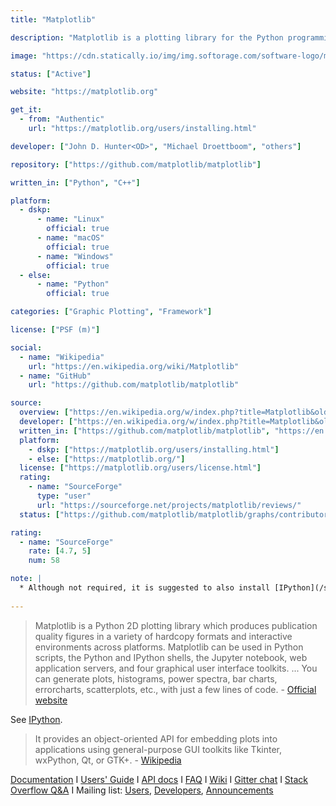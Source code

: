 ```yaml
---
title: "Matplotlib"

description: "Matplotlib is a plotting library for the Python programming language"

image: "https://cdn.statically.io/img/img.softorage.com/software-logo/matplotlib.png?h=64"

status: ["Active"]

website: "https://matplotlib.org"

get_it:
  - from: "Authentic"
    url: "https://matplotlib.org/users/installing.html"

developer: ["John D. Hunter<OD>", "Michael Droettboom", "others"]

repository: ["https://github.com/matplotlib/matplotlib"]

written_in: ["Python", "C++"]

platform:
  - dskp:
      - name: "Linux"
        official: true
      - name: "macOS"
        official: true
      - name: "Windows"
        official: true
  - else:
      - name: "Python"
        official: true

categories: ["Graphic Plotting", "Framework"]

license: ["PSF (m)"]

social:
  - name: "Wikipedia"
    url: "https://en.wikipedia.org/wiki/Matplotlib"
  - name: "GitHub"
    url: "https://github.com/matplotlib/matplotlib"

source:
  overview: ["https://en.wikipedia.org/w/index.php?title=Matplotlib&oldid=878974242", "https://matplotlib.org"]
  developer: ["https://en.wikipedia.org/w/index.php?title=Matplotlib&oldid=878974242", "https://github.com/matplotlib/matplotlib/graphs/contributors"]
  written_in: ["https://github.com/matplotlib/matplotlib", "https://en.wikipedia.org/w/index.php?title=Matplotlib&oldid=878974242"]
  platform:
    - dskp: ["https://matplotlib.org/users/installing.html"]
    - else: ["https://matplotlib.org/"]
  license: ["https://matplotlib.org/users/license.html"]
  rating:
    - name: "SourceForge"
      type: "user"
      url: "https://sourceforge.net/projects/matplotlib/reviews/"
  status: ["https://github.com/matplotlib/matplotlib/graphs/contributors", "https://matplotlib.org/users/whats_new.html"]

rating:
  - name: "SourceForge"
    rate: [4.7, 5]
    num: 58

note: |
  * Although not required, it is suggested to also install [IPython](/software/ipython/) for interactive use.([source](https://matplotlib.org/users/installing.html))
  
---
```

  > Matplotlib is a Python 2D plotting library which produces publication quality figures in a variety of hardcopy formats and interactive environments across platforms. Matplotlib can be used in Python scripts, the Python and IPython shells, the Jupyter notebook, web application servers, and four graphical user interface toolkits.
  > ...
  > You can generate plots, histograms, power spectra, bar charts, errorcharts, scatterplots, etc., with just a few lines of code.
  > \- [Official website](https://matplotlib.org/)
  
  See [IPython](/software/ipython/).
  
  > It provides an object-oriented API for embedding plots into applications using general-purpose GUI toolkits like Tkinter, wxPython, Qt, or GTK+. \- [Wikipedia](https://en.wikipedia.org/w/index.php?title=Matplotlib&oldid=878974242)
  
  [Documentation](https://matplotlib.org/#documentation)  I  [Users' Guide](https://matplotlib.org/users/)  I  [API docs](https://matplotlib.org/api/)  I  [FAQ](https://matplotlib.org/faq/)  I  [Wiki](https://github.com/matplotlib/matplotlib/wiki)  I  [Gitter chat](https://gitter.im/matplotlib/matplotlib)  I  [Stack Overflow Q&A](http://stackoverflow.com/questions/tagged/matplotlib)  I  Mailing list: [Users](https://mail.python.org/mailman/listinfo/matplotlib-users), [Developers](https://mail.python.org/mailman/listinfo/matplotlib-devel), [Announcements](https://mail.python.org/mailman/listinfo/matplotlib-announce)
  
